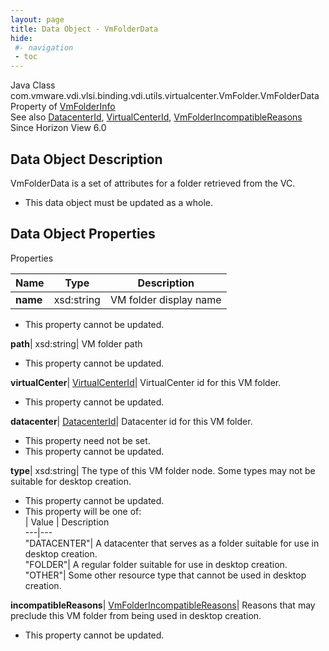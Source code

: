```yaml
---
layout: page
title: Data Object - VmFolderData
hide:
 #- navigation
 - toc
---
```






Java Class
    com.vmware.vdi.vlsi.binding.vdi.utils.virtualcenter.VmFolder.VmFolderData  
Property of
     [VmFolderInfo](vdi.utils.virtualcenter.VmFolder.VmFolderInfo.md#field_detail)  
See also
     [DatacenterId](vdi.entity.DatacenterId.md), [VirtualCenterId](vdi.entity.VirtualCenterId.md), [VmFolderIncompatibleReasons](vdi.utils.virtualcenter.VmFolder.VmFolderIncompatibleReasons.md)  
Since 
    Horizon View 6.0

## Data Object Description 

VmFolderData is a set of attributes for a folder retrieved from the VC. 

  * This data object must be updated as a whole.



## Data Object Properties

Properties

Name |  Type |  Description   
---|---|---  
**name**|  xsd:string|  VM folder display name   


 * This property cannot be updated.

  
**path**|  xsd:string|  VM folder path   


 * This property cannot be updated.

  
**virtualCenter**| [VirtualCenterId](vdi.entity.VirtualCenterId.md)|  VirtualCenter id for this VM folder.   


 * This property cannot be updated.

  
**datacenter**| [DatacenterId](vdi.entity.DatacenterId.md)|  Datacenter id for this VM folder.   


 * This property need not be set.
 * This property cannot be updated.

  
**type**|  xsd:string|  The type of this VM folder node. Some types may not be suitable for desktop creation.   


 * This property cannot be updated.
  * This property will be one of:  
|  Value |  Description   
---|---  
"DATACENTER"| A datacenter that serves as a folder suitable for use in desktop creation.  
"FOLDER"| A regular folder suitable for use in desktop creation.  
"OTHER"| Some other resource type that cannot be used in desktop creation.  

  
**incompatibleReasons**| [VmFolderIncompatibleReasons](vdi.utils.virtualcenter.VmFolder.VmFolderIncompatibleReasons.md)|  Reasons that may preclude this VM folder from being used in desktop creation.   


 * This property cannot be updated.

  
  
  
   
  
  

